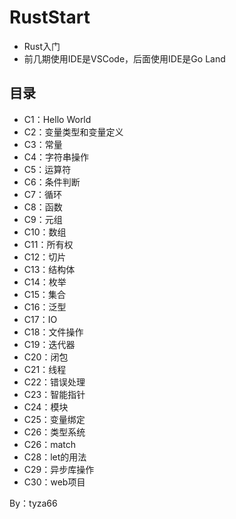 # RustStart
- Rust入门
- 前几期使用IDE是VSCode，后面使用IDE是Go Land
  
## 目录
- C1：Hello World
- C2：变量类型和变量定义
- C3：常量
- C4：字符串操作
- C5：运算符
- C6：条件判断
- C7：循环
- C8：函数
- C9：元组
- C10：数组
- C11：所有权
- C12：切片
- C13：结构体
- C14：枚举
- C15：集合
- C16：泛型
- C17：IO
- C18：文件操作
- C19：迭代器
- C20：闭包
- C21：线程
- C22：错误处理
- C23：智能指针
- C24：模块
- C25：变量绑定
- C26：类型系统
- C26：match
- C28：let的用法
- C29：异步库操作
- C30：web项目

By：tyza66